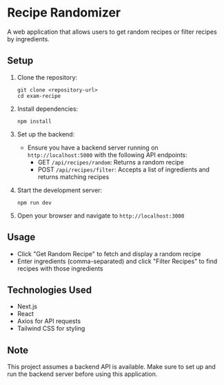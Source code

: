 # Recipe Randomizer

A web application that allows users to get random recipes or filter recipes by ingredients.

## Setup

1. Clone the repository:
   ```
   git clone <repository-url>
   cd exam-recipe
   ```

2. Install dependencies:
   ```
   npm install
   ```

3. Set up the backend:
   - Ensure you have a backend server running on `http://localhost:5000` with the following API endpoints:
     - GET `/api/recipes/random`: Returns a random recipe
     - POST `/api/recipes/filter`: Accepts a list of ingredients and returns matching recipes

4. Start the development server:
   ```
   npm run dev
   ```

5. Open your browser and navigate to `http://localhost:3000`

## Usage

- Click "Get Random Recipe" to fetch and display a random recipe
- Enter ingredients (comma-separated) and click "Filter Recipes" to find recipes with those ingredients

## Technologies Used

- Next.js
- React
- Axios for API requests
- Tailwind CSS for styling

## Note

This project assumes a backend API is available. Make sure to set up and run the backend server before using this application.
